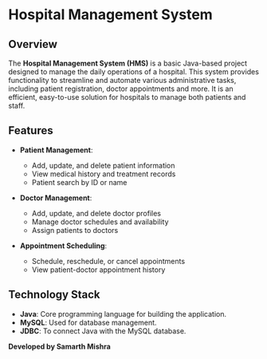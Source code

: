 # Hospital Management System

## Overview
The **Hospital Management System (HMS)** is a basic Java-based project designed to manage the daily operations of a hospital. This system provides functionality to streamline and automate various administrative tasks, including patient registration, doctor appointments and more. It is an efficient, easy-to-use solution for hospitals to manage both patients and staff.

## Features
- **Patient Management**: 
  - Add, update, and delete patient information
  - View medical history and treatment records
  - Patient search by ID or name
  
- **Doctor Management**:
  - Add, update, and delete doctor profiles
  - Manage doctor schedules and availability
  - Assign patients to doctors

- **Appointment Scheduling**:
  - Schedule, reschedule, or cancel appointments
  - View patient-doctor appointment history
    
## Technology Stack
- **Java**: Core programming language for building the application.
- **MySQL**: Used for database management.
- **JDBC**: To connect Java with the MySQL database.

**Developed by Samarth Mishra**
